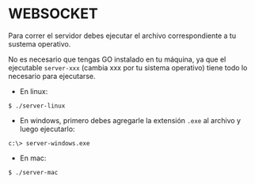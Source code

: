 # WEBSOCKET

Para correr el servidor debes ejecutar el archivo correspondiente a tu sustema operativo.

No es necesario que tengas GO instalado en tu máquina, ya que el ejecutable `server-xxx` (cambia xxx por tu sistema operativo) tiene todo lo necesario para ejecutarse.

- En linux:
```
$ ./server-linux
```

- En windows, primero debes agregarle la extensión `.exe` al archivo y luego ejecutarlo:
```
c:\> server-windows.exe
```

- En mac:
```
$ ./server-mac
```
